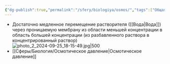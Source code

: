 ```yaml
---
{"dg-publish":true,"permalink":"/sfery/biologiya/osmos/","tags":["Общаябиология"]}
---
```


- Достаточно медленное перемещение растворителя ([[Вода\|Вода]]) через проницаемую мембрану из области меньшей концентрации в область большей концентрации (из разбавленного раствора в концентрированный раствор)
![photo_2_2024-09-25_18-15-49.jpg|500](/img/user/%D0%90%D1%80%D1%85%D0%B8%D0%B2/%D0%9A%D1%8D%D1%88/photo_2_2024-09-25_18-15-49.jpg)
- [[Сферы/Биология/Осмотическое давление\|Осмотическое давление]] 